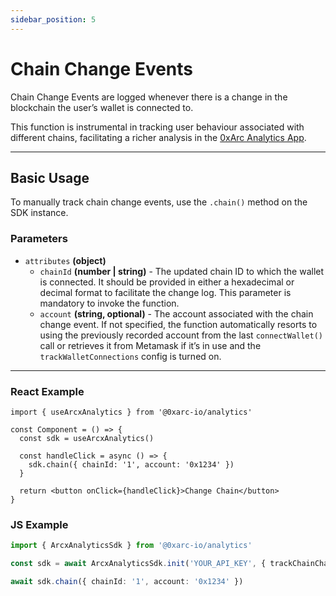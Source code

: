```yaml
---
sidebar_position: 5
---
```


# Chain Change Events

Chain Change Events are logged whenever there is a change in the blockchain the user’s wallet is connected to.

This function is instrumental in tracking user behaviour associated with different chains, facilitating a richer analysis in the [0xArc Analytics App](https://app.0xarc.io).

---

## Basic Usage

To manually track chain change events, use the `.chain()` method on the SDK instance.

### Parameters

- `attributes` **(object)**
  - `chainId` **(number | string)** - The updated chain ID to which the wallet is connected. It should be provided in either a hexadecimal or decimal format to facilitate the change log. This parameter is mandatory to invoke the function.
  - `account` **(string, optional)** - The account associated with the chain change event. If not specified, the function automatically resorts to using the previously recorded account from the last `connectWallet()` call or retrieves it from Metamask if it’s in use and the `trackWalletConnections` config is turned on.

---

### React Example

```tsx
import { useArcxAnalytics } from '@0xarc-io/analytics'

const Component = () => {
  const sdk = useArcxAnalytics()

  const handleClick = async () => {
    sdk.chain({ chainId: '1', account: '0x1234' })
  }

  return <button onClick={handleClick}>Change Chain</button>
}
```

### JS Example

```ts
import { ArcxAnalyticsSdk } from '@0xarc-io/analytics'

const sdk = await ArcxAnalyticsSdk.init('YOUR_API_KEY', { trackChainChanges: false })

await sdk.chain({ chainId: '1', account: '0x1234' })
```
